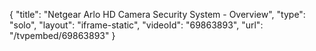 {
    "title": "Netgear Arlo HD Camera Security System - Overview",
    "type": "solo",
    "layout": "iframe-static",
    "videoId": "69863893",
    "url": "\/tvpembed\/69863893"
}